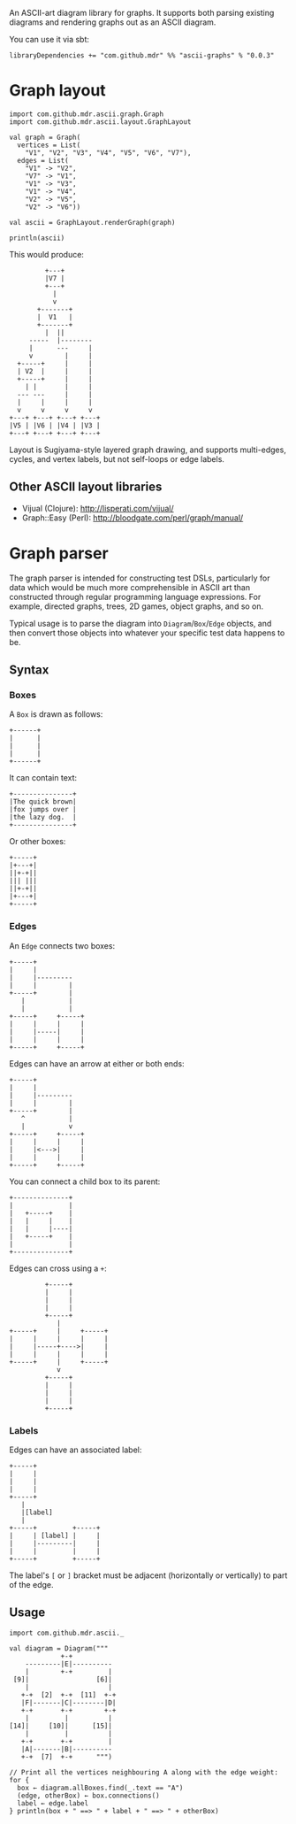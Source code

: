 An ASCII-art diagram library for graphs. It supports both parsing existing diagrams and rendering graphs out as an ASCII diagram.

You can use it via sbt:

    libraryDependencies += "com.github.mdr" %% "ascii-graphs" % "0.0.3"

# Graph layout

    import com.github.mdr.ascii.graph.Graph
    import com.github.mdr.ascii.layout.GraphLayout

    val graph = Graph(
      vertices = List(
        "V1", "V2", "V3", "V4", "V5", "V6", "V7"),
      edges = List(
        "V1" -> "V2",
        "V7" -> "V1",
        "V1" -> "V3",
        "V1" -> "V4",
        "V2" -> "V5",
        "V2" -> "V6"))

    val ascii = GraphLayout.renderGraph(graph)

    println(ascii)

This would produce:

             +---+         
             |V7 |         
             +---+         
               |           
               v           
           +-------+       
           |  V1   |       
           +-------+       
             |  ||         
         -----  |--------  
         |      ---     |  
         v        |     |  
      +-----+     |     |  
      | V2  |     |     |  
      +-----+     |     |  
        | |       |     |  
      --- ---     |     |  
      |     |     |     |  
      v     v     v     v  
    +---+ +---+ +---+ +---+
    |V5 | |V6 | |V4 | |V3 |
    +---+ +---+ +---+ +---+

Layout is Sugiyama-style layered graph drawing, and supports multi-edges, cycles, and vertex labels, but not self-loops or edge labels.

## Other ASCII layout libraries

* Vijual (Clojure): http://lisperati.com/vijual/
* Graph::Easy (Perl): http://bloodgate.com/perl/graph/manual/

# Graph parser

The graph parser is intended for constructing test DSLs, particularly for data which would be much more comprehensible in ASCII art
than constructed through regular programming language expressions. For example, directed graphs, trees, 2D games, 
object graphs, and so on.

Typical usage is to parse the diagram into `Diagram`/`Box`/`Edge` objects, and then convert those objects into 
whatever your specific test data happens to be.

## Syntax

### Boxes


A `Box` is drawn as follows:

    +------+
    |      |
    |      |
    |      |
    +------+
    
It can contain text:

    +---------------+
    |The quick brown|
    |fox jumps over |
    |the lazy dog.  |
    +---------------+
    
Or other boxes:

    +-----+
    |+---+|
    ||+-+||
    ||| |||
    ||+-+||
    |+---+|
    +-----+

### Edges

An `Edge` connects two boxes:

    +-----+
    |     |
    |     |---------
    |     |        |
    +-----+        |
       |           |
       |           |
    +-----+     +-----+
    |     |     |     |
    |     |-----|     |
    |     |     |     |
    +-----+     +-----+

Edges can have an arrow at either or both ends:

    +-----+
    |     |
    |     |---------
    |     |        |
    +-----+        |
       ^           |
       |           v
    +-----+     +-----+
    |     |     |     |
    |     |<--->|     |
    |     |     |     |
    +-----+     +-----+

You can connect a child box to its parent:

    +--------------+
    |              |
    |   +-----+    |
    |   |     |    |
    |   |     |----|
    |   +-----+    |
    |              |
    +--------------+   
    
Edges can cross using a `+`:

             +-----+
             |     |
             |     |
             |     |
             +-----+
                |
    +-----+     |     +-----+
    |     |     |     |     |
    |     |-----+---->|     |
    |     |     |     |     |
    +-----+     |     +-----+
                v
             +-----+
             |     |
             |     |
             |     |
             +-----+    

### Labels

Edges can have an associated label:

    +-----+
    |     |
    |     |
    |     |
    +-----+
       |
       |[label]
       |
    +-----+         +-----+
    |     | [label] |     |
    |     |---------|     |
    |     |         |     |
    +-----+         +-----+
    
The label's `[` or `]` bracket must be adjacent (horizontally or vertically) to part of the edge.

## Usage

    import com.github.mdr.ascii._
    
    val diagram = Diagram("""
                 +-+             
        ---------|E|----------   
        |        +-+         |   
     [9]|                 [6]|   
        |                    |   
       +-+  [2]  +-+  [11]  +-+  
       |F|-------|C|--------|D|  
       +-+       +-+        +-+  
        |         |          |   
    [14]|     [10]|      [15]|   
        |         |          |   
       +-+       +-+         |   
       |A|-------|B|----------   
       +-+  [7]  +-+      """)
  
    // Print all the vertices neighbouring A along with the edge weight:
    for {
      box ← diagram.allBoxes.find(_.text == "A")
      (edge, otherBox) ← box.connections()
      label ← edge.label
    } println(box + " ==> " + label + " ==> " + otherBox)
  
